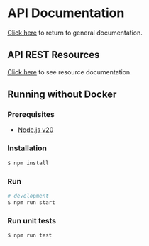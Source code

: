 # API Documentation

[Click here](../README.md) to return to general documentation.

## API REST Resources

[Click here](./docs/resources.md) to see resource documentation.

## Running without Docker

### Prerequisites
* [Node.js v20](https://nodejs.org/en)

### Installation

```bash
$ npm install
```

### Run

```bash
# development
$ npm run start
```

### Run unit tests

```bash
$ npm run test
```
